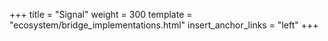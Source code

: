 +++
title = "Signal"
weight = 300
template = "ecosystem/bridge_implementations.html"
insert_anchor_links = "left"
+++
